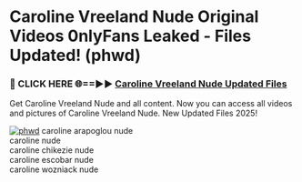 # Caroline Vreeland Nude Original Videos 0nlyFans Leaked - Files Updated! (phwd)

<h3>🔴 CLICK HERE 🌐==►► <a href="https://tinyurl.com/5h6xmrr3" rel="nofollow">Caroline Vreeland Nude Updated Files</a></h3>

Get Caroline Vreeland Nude and all content. Now you can access all videos and pictures of Caroline Vreeland Nude. New Updated Files 2025!

[![phwd](https://i.imgur.com/KVD873Z.gif)](https://tinyurl.com/5h6xmrr3)
caroline arapoglou nude<br>
caroline nude<br>
caroline chikezie nude<br>
caroline escobar nude<br>
caroline wozniack nude